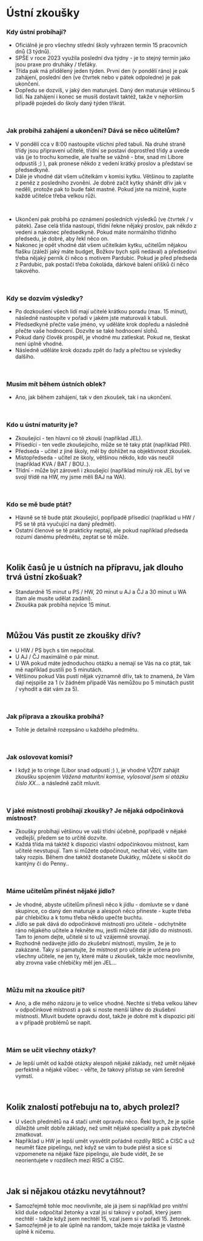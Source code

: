 # Ústní zkoušky

### Kdy ústní probíhají?
- Oficiálně je pro všechny střední školy vyhrazen termín 15 pracovních dnů (3 týdnů).
- SPŠE v roce 2023 využila poslední dva týdny - je to stejný termín jako jsou praxe pro druháky / třeťáky.
- Třída pak má přidělený jeden týden. První den (v pondělí ráno) je pak zahájení, poslední den (ve čtvrtek nebo v pátek odpoledne) je pak ukončení.
- Dopředu se dozvíš, v jaký den maturuješ. Daný den maturuje většinou 5 lidí. Na zahájení i konec se musíš dostavit taktéž, takže v nejhorším případě pojedeš do školy daný týden třikrát.

<br>


### Jak probíhá zahájení a ukončení? Dává se něco učitelům?
- V pondělí cca v 8:00 nastoupíte všichni před tabuli. Na druhé straně třídy jsou připraveni učitelé, třídní se postaví doprostřed třídy a uvede vás (je to trochu komedie, ale tvařte se vážně - btw, snad mi Libore odpustíš ;) ), pak pronese někdo z vedení krátký proslov a představí se předsedkyně.
- Dále je vhodné dát všem učitelkám v komisi kytku. Většinou to zaplatíte z peněz z posledního zvonění. Je dobré začít kytky shánět dřív jak v neděli, protože pak to bude fakt mastné. Pokud jste na mizině, kupte každé učitelce třeba velkou růži.

<br>

- Ukončení pak probíhá po oznámení posledních výsledků (ve čtvrtek / v pátek). Zase celá třída nastoupí, třídní řekne nějaký proslov, pak někdo z vedení a nakonec předsedkyně. Pokud máte normálního třídního předsedu, je dobré, aby řekl něco on.
- Nakonec je opět vhodné dát všem učitelkám kytku, učitelům nějakou flašku (záleží jaký máte budget, Božkov bych spíš nedával) a předsedovi třeba nějaký perník či něco s motivem Pardubic. Pokud je před předseda z Pardubic, pak postačí třeba čokoláda, dárkové balení oříšků či něco takového.

<br>

### Kdy se dozvím výsledky?
- Po dozkoušení všech lidí mají učitelé krátkou poradu (max. 15 minut), následně nastoupíte v pořadí v jakém jste maturovali k tabuli.
- Předsedkyně přečte vaše jméno, vy uděláte krok dopředu a následně přečte vaše hodnocení. Dozvíte se také hodnocení slohů.
- Pokud daný člověk prospěl, je vhodné mu zatleskat. Pokud ne, tleskat není úplně vhodné.
- Následně uděláte krok dozadu zpět do řady a přečtou se výsledky dalšího.

<br>


### Musím mít během ústních oblek?
- Ano, jak během zahájení, tak v den zkoušek, tak i na ukončení.

<br>

### Kdo u ústní maturity je?
- Zkoušející - ten hlavní co tě zkouší (například JEL).
- Přísedící - ten vedle zkoušejícího, může se tě taky ptát (například PRI).
- Předseda - učitel z jiné školy, měl by dohlížet na objektivnost zkoušek.
- Místopředseda - učitel ze školy, většinou někdo, kdo vás neučil (například KVA / BAT / BOU..).
- Třídní - může být zároveň i zkoušející (například minulý rok JEL byl ve svojí třídě na HW, my jsme měli BAJ na WA).

<br>

### Kdo se mě bude ptát?
- Hlavně se tě bude ptát zkoušející, popřípadě přísedící (například u HW / PS se tě ptá vyučující na daný předmět).
- Ostatní členové se tě prakticky neptají, ale pokud například předseda rozumí danému předmětu, zeptat se tě může.

<br>

## Kolik časů je u ústních na přípravu, jak dlouho trvá ústní zkošuak?
- Standardně 15 minut u PS / HW, 20 minut u AJ a ČJ a 30 minut u WA (tam ale musíte udělat zadání).
- Zkouška pak probíhá nejvíce 15 minut.

<br>

## Můžou Vás pustit ze zkoušky dřív?
- U HW / PS bych s tím nepočítal.
- U AJ / ČJ maximálně o pár minut.
- U WA pokud máte jednoduchou otázku a nemají se Vás na co ptát, tak mě například pustili po 5 minutách.
- Většinou pokud Vás pustí nějak významně dřív, tak to znamená, že Vám dají nejspíše za 1 (v žádném případě Vás nemůžou po 5 minutách pustit / vyhodit a dát vám za 5). 

<br>

### Jak příprava a zkouška probíhá?
- Tohle je detailně rozepsáno u každého předmětu.

<br>

### Jak oslovovat komisi?
- I když je to cringe (Libor snad odpustí ;) ), je vhodné VŽDY zahájit zkoušku spojením *Vážená maturitní komise, vylosoval jsem si otázku číslo XX...* a následně začít mluvit.

<br>

### V jaké místnosti probíhají zkoušky? Je nějaká odpočinková místnost?
- Zkoušky probíhají většinou ve vaši třídní účebně, popřípadě v nějaké vedlejší, předem se to určitě dozvíte.
- Každá třída má taktéž k dispozici vlastní odpočinkovou místnost, kam učitelé nevstupují. Tam si můžete odpočinout, nechat věci, vidíte tam taky rozpis. Během dne taktéž dostanete Dukátky, můžete si skočit do kantýny či do Penny..

<br>

### Máme učitelům přinést nějaké jídlo?
- Je vhodné, abyste učitelům přinesli něco k jídlu - domluvte se v dané skupince, co daný den maturuje a alespoň něco přineste - kupte třeba pár chlebíčku a k tomu třeba někdo upečte buchtu.
- Jídlo se pak dává do odpočinkové místnosti pro učitele - odchytněte ráno nějakého učitele a řekněte mu, jestli můžete dát jídlo do místnosti. Tam to jenom dejte, učitelé si to už vzájemně srovnají.
- Rozhodně nedávejte jídlo do zkušební místnosti, myslím, že je to zakázané. Taky si pamatujte, že místnost pro učitele je určena pro všechny učitele, ne jen ty, které máte u zkoušek, takže moc neovlivníte, aby zrovna vaše chlebíčky měl jen JEL...

<br>

### Můžu mít na zkoušce pití?
- Ano, a dle mého názoru je to velice vhodné. Nechte si třeba velkou láhev v odpočinkové místnosti a pak si noste menší láhev do zkušební místnosti. Mluvit budete opravdu dost, takže je dobré mít k dispozici pití a v případě problémů se napít.

<br>

### Mám se učit všechny otázky?
- Je lepší umět od každé otázky alespoň nějaké základy, než umět nějaké perfektně a nějaké vůbec - věřte, že takový přístup se vám šeredně vymstí.

<br>

## Kolik znalostí potřebuju na to, abych prolezl?
- U všech předmětů na 4 stačí umět opravdu něco. Řekl bych, že je spíše důležité umět dobře základy, než umět nějaké speciality a pak zbytečně zmatkovat.
- Například u HW je lepší umět vysvětlit pořádně rozdíly RISC a CISC a už neumět fáze pipelingu, než když se vám to bude plést a sice si vzpomenete na nějaké fáze pipelingu, ale bude vidět, že se neorientujete v rozdílech mezi RISC a CISC.

<br>

## Jak si nějakou otázku nevytáhnout?
- Samozřejmě tohle moc neovlivníte, ale já jsem si například pro vnitřní klid duše odpočítal žetonky a vzal jsi si takový v pořadí, který jsem nechtěl - takže když jsem nechtěl 15, vzal jsem si v pořadí 15. žetonek.
- Samozřejmě je to ale úplně na random, takže moje taktika je vlastně úplně k ničemu.